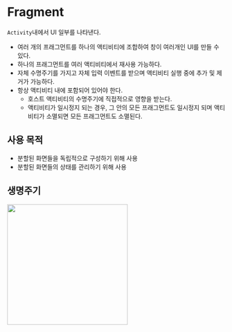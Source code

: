 # Fragment

`Activity`내에서 UI 일부를 나타낸다.
+ 여러 개의 프래그먼트를 하나의 액티비티에 조합하여 창이 여러개인 UI를 만들 수 있다.
+ 하나의 프래그먼트를 여러 액티비티에서 재사용 가능하다.
+ 자체 수명주기를 가지고 자체 입력 이벤트를 받으며 액티비티 실행 중에 추가 및 제거가 가능하다.
+ 항상 액티비티 내에 포함되어 있어야 한다.
    + 호스트 액티비티의 수명주기에 직접적으로 영향을 받는다.
    + 액티비티가 일시정지 되는 경우, 그 안의 모든 프래그먼트도 일시정지 되며 액티비티가 소멸되면 모든 프래그먼트도 소멸된다.

## 사용 목적
+ 분할된 화면들을 독립적으로 구성하기 위해 사용
+ 분할된 화면들의 상태를 관리하기 위해 사용

## 생명주기 

<img src="https://user-images.githubusercontent.com/33089715/120100988-b7493380-c17e-11eb-8fbc-f9665642c909.png" width="278">